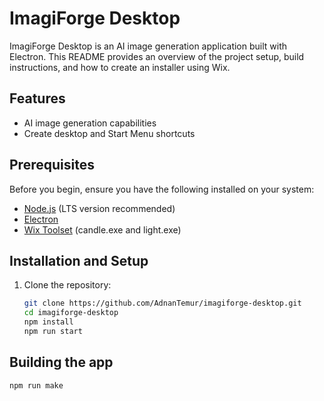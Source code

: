 # ImagiForge Desktop

ImagiForge Desktop is an AI image generation application built with Electron. This README provides an overview of the project setup, build instructions, and how to create an installer using Wix.

## Features

- AI image generation capabilities
- Create desktop and Start Menu shortcuts

## Prerequisites

Before you begin, ensure you have the following installed on your system:

- [Node.js](https://nodejs.org/en/) (LTS version recommended)
- [Electron](https://www.electronjs.org/)
- [Wix Toolset](https://wixtoolset.org/) (candle.exe and light.exe)

## Installation and Setup

1. Clone the repository:

   ```bash
   git clone https://github.com/AdnanTemur/imagiforge-desktop.git
   cd imagiforge-desktop
   npm install
   npm run start

## Building the app

```bash
npm run make


